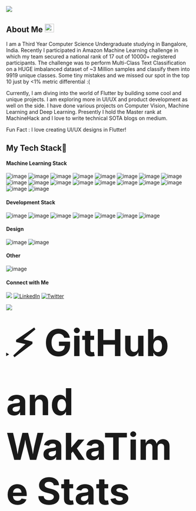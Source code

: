 <img src="https://user-images.githubusercontent.com/53419293/135232307-a2a48d54-5c89-4a53-a479-08eb92884c0e.jpg">

## About Me <img src="https://media.giphy.com/media/hvRJCLFzcasrR4ia7z/giphy.gif" width="25px" height="23px">
I am a Third Year Computer Science Undergraduate studying in Bangalore, India.
Recently I participated in Amazon Machine Learning challenge in which my team secured a national rank of 17 out of 10000+ registered participants. The challenge was to perform Multi-Class Text Classification on a HUGE imbalanced dataset of ~3 Million samples and classify them into 9919 unique classes.
Some tiny mistakes and we missed our spot in the top 10 just by <1% metric differential :(
<br>

Currently, I am diving into the world of Flutter by building some cool and unique projects. I am exploring more in UI/UX and product development as well on the side. I have done various projects on Computer Vision, Machine Learning and Deep Learning.
Presently I hold the Master rank at MachineHack and I love to write technical SOTA blogs on medium.
</br>

Fun Fact : I love creating UI/UX designs in Flutter!

## My Tech Stack🚀
#### Machine Learning Stack
![image](https://img.shields.io/badge/Python-3776AB?style=for-the-badge&logo=python&logoColor=white)
![image](https://img.shields.io/badge/pandas%20-%23150458.svg?&style=for-the-badge&logo=pandas&logoColor=white)
![image](https://img.shields.io/badge/numpy%20-%23013243.svg?&style=for-the-badge&logo=numpy&logoColor=white)
![image](https://img.shields.io/badge/Jupyter-F37626.svg?&style=for-the-badge&logo=Jupyter&logoColor=white)
![image](https://img.shields.io/badge/OpenCV-27338e?style=for-the-badge&logo=OpenCV&logoColor=white)
![image](https://img.shields.io/badge/Keras-D00000?style=for-the-badge&logo=Keras&logoColor=white)
![image](https://img.shields.io/badge/TensorFlow-FF6F00?style=for-the-badge&logo=TensorFlow&logoColor=white)
![image](https://img.shields.io/badge/PyTorch-EE4C2C?style=for-the-badge&logo=PyTorch&logoColor=white)
![image](https://img.shields.io/badge/scikit_learn-F7931E?style=for-the-badge&logo=scikit-learn&logoColor=white)
![image](https://img.shields.io/badge/Streamlit-FF4B4B?style=for-the-badge&logo=Streamlit&logoColor=white)
![image](https://img.shields.io/badge/Plotly-239120?style=for-the-badge&logo=plotly&logoColor=white)
![image](https://img.shields.io/badge/PyTorch-Lightning-792EE5?style=for-the-badge&logo=PyTorch-Lightning&logoColor=white)
![image](https://img.shields.io/badge/MySQL-00000F?style=for-the-badge&logo=mysql&logoColor=white)
![image](https://img.shields.io/badge/Flask-000000?style=for-the-badge&logo=flask&logoColor=white)
![image](https://img.shields.io/badge/Docker-2CA5E0?style=for-the-badge&logo=docker&logoColor=white)
![image](https://img.shields.io/badge/DVC-945DD6?style=for-the-badge&logo=dataversioncontrol&logoColor=white)
![image](https://img.shields.io/badge/Heroku-430098?style=for-the-badge&logo=heroku&logoColor=white)
![image](https://img.shields.io/badge/Vercel-000000?style=for-the-badge&logo=vercel&logoColor=white)
<!-- ![image](https://img.shields.io/badge/OpenCV-27338e?style=for-the-badge&logo=OpenCV&logoColor=white) -->
<!-- ![image](https://img.shields.io/badge/Django-092E20?style=for-the-badge&logo=django&logoColor=white) -->

#### Development Stack
![image](https://img.shields.io/badge/Git-F05032?style=for-the-badge&logo=git&logoColor=white)
![image](https://img.shields.io/badge/HTML5-E34F26?style=for-the-badge&logo=html5&logoColor=white)
![image](https://img.shields.io/badge/CSS3-1572B6?style=for-the-badge&logo=css3&logoColor=white)
![image](https://img.shields.io/badge/Tailwind_CSS-38B2AC?style=for-the-badge&logo=tailwind-css&logoColor=white)
![image](https://img.shields.io/badge/Dart-0175C2?style=for-the-badge&logo=dart&logoColor=white)
![image](https://img.shields.io/badge/Flutter-02569B?style=for-the-badge&logo=flutter&logoColor=white)
![image](https://img.shields.io/badge/firebase-ffca28?style=for-the-badge&logo=firebase&logoColor=black)
<!-- ![image](https://img.shields.io/badge/JavaScript-F7DF1E?style=for-the-badge&logo=javascript&logoColor=black) -->
<!-- ![image](https://img.shields.io/badge/React_Native-20232A?style=for-the-badge&logo=react&logoColor=61DAFB) -->
<!-- ![image](https://img.shields.io/badge/Expo-1B1F23?style=for-the-badge&logo=expo&logoColor=white) -->
<!-- ![image](https://img.shields.io/badge/AWS_Amplify-232F3E?style=for-the-badge&logo=amazon-aws&logoColor=white) -->
<!-- ![image](https://img.shields.io/badge/Bootstrap-563D7C?style=for-the-badge&logo=bootstrap&logoColor=white) -->
#### Design
![image](https://img.shields.io/badge/Figma-F24E1E?style=for-the-badge&logo=figma&logoColor=white)
![image](https://img.shields.io/badge/Adobe%20XD-FF61F6?style=for-the-badge&logo=Adobe%20XD&logoColor=white)
<!-- ![image](https://img.shields.io/badge/Canva-%2300C4CC.svg?&style=for-the-badge&logo=Canva&logoColor=white) -->
#### Other
![image](https://img.shields.io/badge/C-00599C?style=for-the-badge&logo=c&logoColor=white)
<!-- ![image](https://img.shields.io/badge/Java-ED8B00?style=for-the-badge&logo=java&logoColor=white) -->
#### Connect with Me
<p align="left">
 <a target="_blank" href="mailto:iamnakshatrasingh@gmail.com"> <img src="https://img.shields.io/badge/Gmail-D14836?style=for-the-badge&logo=gmail&logoColor=white"></a>
<a target="_blank" href="https://www.linkedin.com/in/nakshatrasinghh/"><img alt="LinkedIn" src="https://img.shields.io/badge/linkedin-%230077B5.svg?style=for-the-badge&logo=linkedin&logoColor=white"/></a>
<!-- <a target="_blank" href="https://nakshatrasinghh.medium.com"><img alt="Medium" src="https://img.shields.io/badge/Medium-%23000000.svg?style=for-the-badge&logo=Medium&logoColor=white"/></a> -->
<a target="_blank" href="https://twitter.com/iamnakshatraa"><img alt="Twitter" src="https://img.shields.io/badge/Twitter-%231DA1F2.svg?style=for-the-badge&logo=Twitter&logoColor=white"/></a>
<!-- <a target="_blank" href="https://www.instagram.com/nakshatraa.singhh/">	<img alt="Instagram" src="https://img.shields.io/badge/Instagram-%23E4405F.svg?style=for-the-badge&logo=Instagram&logoColor=white"/></a> -->
<!-- <a target="_blank" href="https://www.kaggle.com/nakshatrasingh">	<img alt="Kaggle" src="https://img.shields.io/badge/Kaggle-20BEFF?style=for-the-badge&logo=Kaggle&logoColor=white"/></a> -->
<!-- <a target="_blank" href="https://www.hackerearth.com/@nakshatra18"> <img src="https://img.shields.io/badge/HackerEarth-%232C3454.svg?&style=for-the-badge&logo=HackerEarth&logoColor=Blue"></a> -->
</p>
</p>



![](https://github-readme-streak-stats.herokuapp.com?user=nakshatrasinghh&theme=dracula&hide_border=true)


<details>	
  <summary><b style="font-size:100px">⚡ GitHub and WakaTime Stats</b></summary>
<img src="https://github-readme-stats-pvt.nakshatrasinghh.vercel.app/api?username=nakshatrasinghh&show_icons=true&theme=material-palenight&layout=compact&count_private=true" />
<img src="https://github-readme-stats.vercel.app/api/top-langs/?username=nakshatrasinghh&layout=compact&hide=jupyter%20notebook&theme=material-palenight"/>
  
<!-- <img src="https://github-readme-stats.vercel.app/api/wakatime?username=nakshatrasinghh&layout=compact"/> -->

  

<!--START_SECTION:waka-->
![Lines of code](https://img.shields.io/badge/From%20Hello%20World%20I%27ve%20Written-2.9%20million%20lines%20of%20code-blue)

**🐱 My GitHub Data** 

> 🏆 462 Contributions in the Year 2021
 > 
> 📦 933.1 kB Used in GitHub's Storage 
 > 
> 💼 Opted to Hire
 > 
> 📜 43 Public Repositories 
 > 
> 🔑 46 Private Repositories  
 > 
**I'm an Early 🐤** 

```text
🌞 Morning    229 commits    █████░░░░░░░░░░░░░░░░░░░░   21.77% 
🌆 Daytime    476 commits    ███████████░░░░░░░░░░░░░░   45.25% 
🌃 Evening    330 commits    ███████░░░░░░░░░░░░░░░░░░   31.37% 
🌙 Night      17 commits     ░░░░░░░░░░░░░░░░░░░░░░░░░   1.62%

```
📅 **I'm Most Productive on Thursday** 

```text
Monday       157 commits    ███░░░░░░░░░░░░░░░░░░░░░░   14.92% 
Tuesday      135 commits    ███░░░░░░░░░░░░░░░░░░░░░░   12.83% 
Wednesday    136 commits    ███░░░░░░░░░░░░░░░░░░░░░░   12.93% 
Thursday     181 commits    ████░░░░░░░░░░░░░░░░░░░░░   17.21% 
Friday       163 commits    ███░░░░░░░░░░░░░░░░░░░░░░   15.49% 
Saturday     158 commits    ███░░░░░░░░░░░░░░░░░░░░░░   15.02% 
Sunday       122 commits    ███░░░░░░░░░░░░░░░░░░░░░░   11.6%

```


📊 **This Week I Spent My Time On** 

```text
⌚︎ Time Zone: Asia/Kolkata

💬 Programming Languages: 
Dart                     11 hrs 48 mins      ██████████████████████░░░   91.13% 
HTML                     40 mins             █░░░░░░░░░░░░░░░░░░░░░░░░   5.22% 
YAML                     17 mins             ░░░░░░░░░░░░░░░░░░░░░░░░░   2.25% 
Groovy                   6 mins              ░░░░░░░░░░░░░░░░░░░░░░░░░   0.78% 
XML                      2 mins              ░░░░░░░░░░░░░░░░░░░░░░░░░   0.32%

🔥 Editors: 
VS Code                  12 hrs 57 mins      █████████████████████████   100.0%

🐱‍💻 Projects: 
e_commerce_app           5 hrs 32 mins       ██████████░░░░░░░░░░░░░░░   42.76% 
job_finder_app           3 hrs 29 mins       ██████░░░░░░░░░░░░░░░░░░░   26.89% 
nutrition_app            1 hr 9 mins         ██░░░░░░░░░░░░░░░░░░░░░░░   8.96% 
a_commerce-master        51 mins             █░░░░░░░░░░░░░░░░░░░░░░░░   6.58% 
personal-portfolio       40 mins             █░░░░░░░░░░░░░░░░░░░░░░░░   5.22%

💻 Operating System: 
Mac                      12 hrs 57 mins      █████████████████████████   100.0%

```

**I Mostly Code in Dart** 

```text
Dart                     25 repos            ████████░░░░░░░░░░░░░░░░░   33.33% 
Jupyter Notebook         19 repos            ██████░░░░░░░░░░░░░░░░░░░   25.33% 
Python                   13 repos            ████░░░░░░░░░░░░░░░░░░░░░   17.33% 
HTML                     10 repos            ███░░░░░░░░░░░░░░░░░░░░░░   13.33% 
TypeScript               3 repos             █░░░░░░░░░░░░░░░░░░░░░░░░   4.0%

```


**Timeline**

![Chart not found](https://raw.githubusercontent.com/nakshatrasinghh/nakshatrasinghh/master/charts/bar_graph.png) 


 Last Updated on 01/10/2021
<!--END_SECTION:waka-->

*NOTE: Top languages does not indicate my skill level or anything like that. It is just a metric of which languages have been hosted by me on GitHub based on the usage across repositories. There are others which I haven't put up on GitHub.*

</details>
